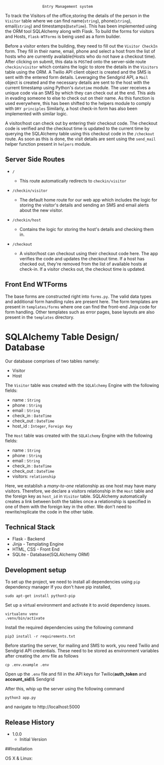                      Entry Management system

To track the Visitors of the office,storing the details of the person in the `Visitor` table where we can find name(`string`), phone(`string`), email(`string`) and timestamps(`DateTime`). This has been implemented using the ORM tool SQLAlchemy along with Flask.
To build the forms for visitors and Hosts, `Flask-WTForms` is being used as a form builder. 

Before a visitor enters the building, they need to fill out the `Visitor CheckIn` form. They fill in their name, email, phone and select a host from the list of hosts who are currently available(Hosts who do not have a checkout time). After clicking on submit, this data is `POST`ed onto the server-side route `checkin/visitor` which contains the logic to store the details in the `Visitors` table using the ORM. A Twilio API client object is created and the SMS is sent with the entered form details. Leveraging the Sendgrid API, a `Mail` object is created and the necessary details are sent to the host with the current timestamp using Python's `datetime` module. The user receives a unique code via an SMS by which they can check out at the end. This aids in evading someone to else to check out on their name.
As this function is used everywhere, this has been shifted to the helpers module to comply with `DRY principles`
Similarly, a host check-in form has also been implemented with similar logic.

A visitor/host can check out by entering their checkout code. The checkout code is verified and the checkout time is updated to the current time by querying the SQLAlchemy table using this checkout code in the `/checkout` route. As soon as this is done, the visit details are sent using the `send_mail` helper function present in `helpers` module.

## Server Side Routes
+ `/`
    - This route automatically redirects to `checkin/visitor`

+ `/checkin/visitor`
    - The default home route for our web app which includes the logic for storing the visitor's details and sending an SMS and email alerts about the new visitor.
+ `/checkin/host`
    - Contains the logic for storing the host's details and checking them in. 

+ `/checkout`
     - A visitor/host can checkout using their checkout code here. The app verifies the code and updates the checkout time. If a host has checked out, they're removed from the list of available hosts at check-in. If a visitor checks out, the checkout time is updated.

## Front End WTForms
The base forms are constructed right into `forms.py`. The valid data types and additional form handling rules are present here.
The form templates are present in `templates/forms` where one can find the front-end Jinja code for form handling. Other templates such as error pages, base layouts are also present in the `templates` directory.

# SQLAlchemy Table Design/ Database
Our database comprises of two tables namely:
- Visitor
- Host

The `Visitor` table was created with the `SQLAlchemy` Engine with the following fields:
+ name : `String`
+ phone : `String`
+ email : `String`
+ check_in : `DateTime`
+ check_out : `DateTime`
+ host_id : `Integer`, `Foreign Key`

The `Host` table was created with the `SQLAlchemy` Engine with the following fields:
+ name : `String`
+ phone : `String`
+ email : `String`
+ check_in : `DateTime`
+ check_out : `DateTime`
+ visitors: `relationship`

Here, we establish a *many-to-one* relationship as one host may have many visitors. Therefore, we declare a visitors relationship in the `Host` table and the foreign key as `host_id` in `Visitor` table. SQLAlchemy automatically creates a link between both the tables once a relationship is specified in one of them with the foreign key in the other. We don't need to rewrite/replicate the code in the other table.


## Technical Stack 

+ Flask - Backend
+ Jinja - Templating Engine
+ HTML, CSS - Front End
+ SQLite - Database(SQLAlchemy ORM)

## Development setup

To set up the project, we need to install all dependencies using `pip` dependency manager
If you don't have pip installed,

```
sudo apt-get install python3-pip
```

Set up a virtual environment and activate it to avoid dependency issues.

```
virtualenv venv
.venv/bin/activate
```

Install the required dependencies using the following command
```
pip3 install -r requirements.txt
```

Before starting the server, for mailing and SMS to work, you need Twilio and Sendgrid API credentials.
These need to be stored as environment variables after creating the .env file as follows
```
cp .env.example .env
```

Open up the `.env` file and fill in the API keys for Twilio(**auth_token** and **account_sid**)& Sendgrid

After this, whip up the server using the following command

```
python3 app.py
```

and navigate to http://localhost:5000

## Release History

* 1.0.0
    * Initial Version

##Installation

OS X & Linux:


